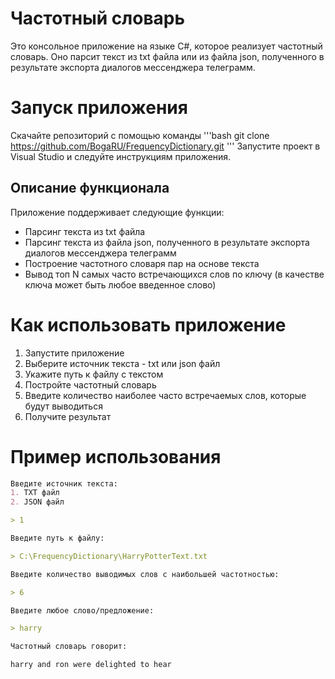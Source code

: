 # Частотный словарь

Это консольное приложение на языке C#, которое реализует частотный словарь. Оно парсит текст из txt файла или из файла json, полученного в результате экспорта диалогов мессенджера телеграмм.

# Запуск приложения

Скачайте репозиторий с помощью команды
'''bash
git clone https://github.com/BogaRU/FrequencyDictionary.git
'''
Запустите проект в Visual Studio и следуйте инструкциям приложения.

## Описание функционала

Приложение поддерживает следующие функции:

- Парсинг текста из txt файла
- Парсинг текста из файла json, полученного в результате экспорта диалогов мессенджера телеграмм
- Построение частотного словаря пар на основе текста
- Вывод топ N самых часто встречающихся слов по ключу (в качестве ключа может быть любое введенное слово)

# Как использовать приложение

1. Запустите приложение
2. Выберите источник текста - txt или json файл
3. Укажите путь к файлу с текстом
4. Постройте частотный словарь
5. Введите количество наиболее часто встречаемых слов, которые будут выводиться
6. Получите результат

# Пример использования
```markdown
Введите источник текста:
1. TXT файл
2. JSON файл

> 1

Введите путь к файлу:

> C:\FrequencyDictionary\HarryPotterText.txt

Введите количество выводимых слов с наибольшей частотностью:

> 6

Введите любое слово/предложение:

> harry

Частотный словарь говорит:

harry and ron were delighted to hear
```
